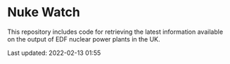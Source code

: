# Nuke Watch

This repository includes code for retrieving the latest information available on the output of EDF nuclear power plants in the UK.

Last updated: 2022-02-13 01:55